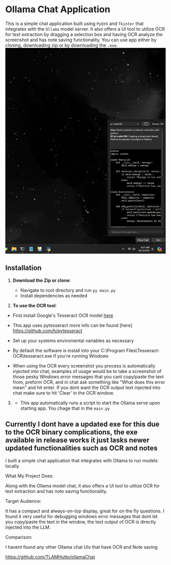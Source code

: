 # Ollama Chat Application

This is a simple chat application built using `PyQt6` and `Tkinter` that integrates with the `Ollama` model server. It also offers a UI tool to utilize OCR for text extraction by dragging a selection box and having OCR analyze the screenshot and has note saving functionality. You can use app either by cloning, downloading zip or by downloading the `.exe`.
![Chat Application Interface](./assets/ss.png)
## Installation

1. **Download the Zip or clone**: 
   - Navigate to root directory and run ```py main.py```
   - Install dependencies as needed

2. **To use the OCR tool**:
  - First install Google's Tesseract OCR model [here](https://github.com/tesseract-ocr/tesseract)
  - This app uses pytesseract more info can be found [here] https://github.com/h/pytesseract
  - Set up your systems enviromental variables as necessary
  - By default the software is install into your C:\Program Files\Tesseract-OCR\tesseract.exe if you're running Windows

  - When using the OCR every screenshot you process is automatically injected into chat, examples of usage would be to take a screenshot of those pesky Windows error messages that you cant copy/paste the text from, preform OCR, and in chat ask something like "What does this error mean" and hit enter. If you dont want the OCR output text injected into chat make sure to hit 'Clear' in the OCR window.

3. - This app automatically runs a script to start the Ollama serve upon starting app. You chage that in the ```main.py```

## Currently I dont have a updated exe for this due to the OCR binary complications, the exe available in release works it just lasks newer updated functionalities such as OCR and notes

I built a simple chat application that integrates with Ollama to run models locally.

What My Project Does:

Along with the Ollama model chat, it also offers a UI tool to utilize OCR for text extraction and has note saving functionality.

Target Audience:

It has a compact and always-on-top display, great for on the fly questions. I found it very useful for debugging windows error messages that dont let you copy/paste the text in the window, the text output of OCR is directly injected into the LLM.

Comparison:

I havent found any other Ollama chat UIs that have OCR and Note saving

https://github.com/TLAMHutto/ollamaChat